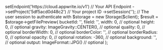 <?php

use Getapp\Client;
use Getapp\Services\Storage;

$client = (new Client())
    ->setEndpoint('https://cloud.appwrite.io/v1') // Your API Endpoint
    ->setProject('5df5acd0d48c2') // Your project ID
    ->setSession(''); // The user session to authenticate with

$storage = new Storage($client);

$result = $storage->getFilePreview(
    bucketId: '<BUCKET_ID>',
    fileId: '<FILE_ID>',
    width: 0, // optional
    height: 0, // optional
    gravity: ImageGravity::CENTER(), // optional
    quality: 0, // optional
    borderWidth: 0, // optional
    borderColor: '', // optional
    borderRadius: 0, // optional
    opacity: 0, // optional
    rotation: -360, // optional
    background: '', // optional
    output: ImageFormat::JPG() // optional
);